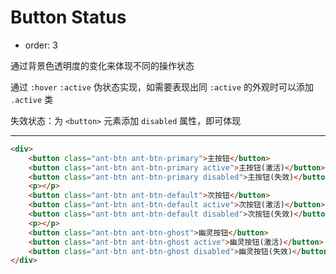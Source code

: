 # Button Status

- order: 3

通过背景色透明度的变化来体现不同的操作状态

通过 `:hover` `:active` 伪状态实现，如需要表现出同 `:active` 的外观时可以添加 `.active` 类

失效状态：为 `<button>` 元素添加 `disabled` 属性，即可体现

---

````html
<div>
    <button class="ant-btn ant-btn-primary">主按钮</button>
    <button class="ant-btn ant-btn-primary active">主按钮(激活)</button>
    <button class="ant-btn ant-btn-primary disabled">主按钮(失效)</button>
    <p></p>
    <button class="ant-btn ant-btn-default">次按钮</button>
    <button class="ant-btn ant-btn-default active">次按钮(激活)</button>
    <button class="ant-btn ant-btn-default disabled">次按钮(失效)</button>
    <p></p>
    <button class="ant-btn ant-btn-ghost">幽灵按钮</button>
    <button class="ant-btn ant-btn-ghost active">幽灵按钮(激活)</button>
    <button class="ant-btn ant-btn-ghost disabled">幽灵按钮(失效)</button>
</div>
````
